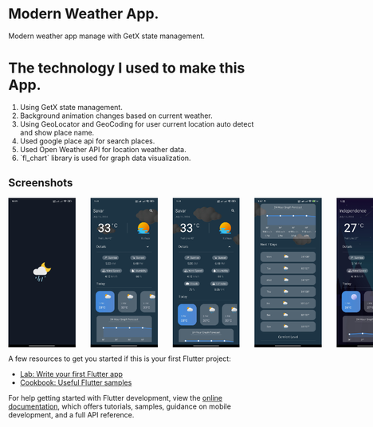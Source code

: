 # Modern Weather App.

Modern weather app manage with GetX state management.

# The technology I used to make this App.

<ol>
    <li>
        Using GetX state management.
    </li>
    <li>
        Background animation changes based on current weather.
    </li>
    <li>
        Using GeoLocator and GeoCoding for user current location auto detect and show place name.
    </li>
    <li>
        Used google place api for search places.
    </li>
    <li>
        Used Open Weather API for location weather data.
    </li>
    <li>
        `fl_chart` library is used for graph data visualization.
    </li>
</ol>

## Screenshots

<div style="display:flex">
    <img src="screenshots/sc01.jpg" alt="Home Screen" width="150" height="300" style="margin-right: 30px;">
    <img src="screenshots/sc02.jpg" alt="Home Screen" width="150" height="300" style="margin-right: 30px;">
    <img src="screenshots/sc03.jpg" alt="Home Screen" width="150" height="300" style="margin-right: 30px;">
    <img src="screenshots/sc04.jpg" alt="Home Screen" width="150" height="300" style="margin-right: 30px;">
    <img src="screenshots/sc05.jpg" alt="Home Screen" width="150" height="300" style="margin-right: 30px;">
    <img src="screenshots/sc06.jpg" alt="Home Screen" width="150" height="300" style="margin-right: 30px;">
    <img src="screenshots/sc07.jpg" alt="Home Screen" width="150" height="300" style="margin-right: 30px;">
    <img src="screenshots/sc08.jpg" alt="Home Screen" width="150" height="300" style="margin-right: 30px;">
    <img src="screenshots/sc09.jpg" alt="Home Screen" width="150" height="300" style="margin-right: 30px;">
    <img src="screenshots/gif.gif" alt="Home Screen" width="150" height="300" style="margin-right: 30px;">
</div>


A few resources to get you started if this is your first Flutter project:

- [Lab: Write your first Flutter app](https://docs.flutter.dev/get-started/codelab)
- [Cookbook: Useful Flutter samples](https://docs.flutter.dev/cookbook)

For help getting started with Flutter development, view the
[online documentation](https://docs.flutter.dev/), which offers tutorials,
samples, guidance on mobile development, and a full API reference.
